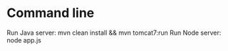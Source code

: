 # Command line

Run Java server: </i>mvn clean install && mvn tomcat7:run</i>
Run Node server: </i>node app.js</i>


